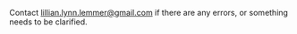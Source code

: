 Contact [lillian.lynn.lemmer@gmail.com](mailto:lillian.lynn.lemmer@gmail.com) if there are any errors, or something needs to be clarified.